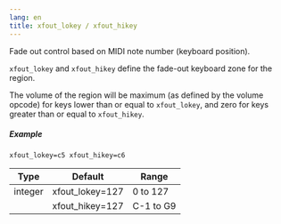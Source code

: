 ```yaml
---
lang: en
title: xfout_lokey / xfout_hikey
---
```

Fade out control based on MIDI note number (keyboard position).

`xfout_lokey` and `xfout_hikey` define the fade-out keyboard zone for the region.

The volume of the region will be maximum (as defined by the volume opcode) for
keys lower than or equal to `xfout_lokey`,
and zero for keys greater than or equal to `xfout_hikey`.

##### Example

```
xfout_lokey=c5 xfout_hikey=c6
```

| Type    | Default         | Range     |
| ---     | ---             | ---       |
| integer | xfout_lokey=127 | 0 to 127  |
|         | xfout_hikey=127 | C-1 to G9 |
